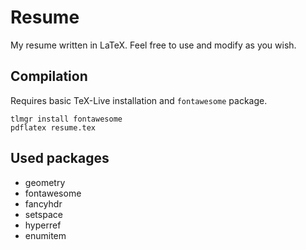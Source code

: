 # Resume

My resume written in LaTeX. Feel free to use and modify as you wish.

## Compilation

Requires basic TeX-Live installation and `fontawesome` package.

```
tlmgr install fontawesome
pdflatex resume.tex
```

## Used packages

- geometry
- fontawesome
- fancyhdr
- setspace
- hyperref
- enumitem

